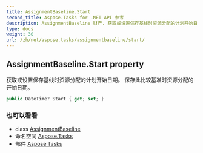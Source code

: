 ```yaml
---
title: AssignmentBaseline.Start
second_title: Aspose.Tasks for .NET API 参考
description: AssignmentBaseline 财产. 获取或设置保存基线时资源分配的计划开始日期 保存此比较基准时资源分配的开始日期
type: docs
weight: 30
url: /zh/net/aspose.tasks/assignmentbaseline/start/
---
```

## AssignmentBaseline.Start property

获取或设置保存基线时资源分配的计划开始日期。 保存此比较基准时资源分配的开始日期。

```csharp
public DateTime? Start { get; set; }
```

### 也可以看看

* class [AssignmentBaseline](../)
* 命名空间 [Aspose.Tasks](../../assignmentbaseline/)
* 部件 [Aspose.Tasks](../../../)


